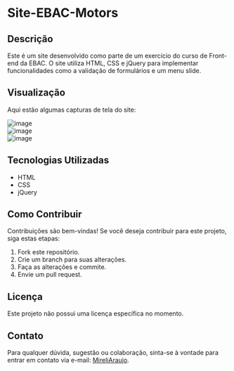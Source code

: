 # Site-EBAC-Motors

## Descrição
Este é um site desenvolvido como parte de um exercício do curso de Front-end da EBAC. 
O site utiliza HTML, CSS e jQuery para implementar funcionalidades como a validação de formulários e um menu slide.

## Visualização
Aqui estão algumas capturas de tela do site:

![image](https://github.com/MireliAraujo/Site-EBAC-Motors/assets/101230585/028fe7d7-44e4-4c72-b38f-85f82f472512) <br>
![image](https://github.com/MireliAraujo/Site-EBAC-Motors/assets/101230585/6236be70-97c7-409b-b78b-dd8d39318923) <br>
![image](https://github.com/MireliAraujo/Site-EBAC-Motors/assets/101230585/b0255b37-c35b-4703-9905-e4c7213ff39d) <br>

## Tecnologias Utilizadas
- HTML
- CSS
- jQuery

## Como Contribuir
Contribuições são bem-vindas! Se você deseja contribuir para este projeto, siga estas etapas:

1. Fork este repositório.
2. Crie um branch para suas alterações.
3. Faça as alterações e commite.
4. Envie um pull request.

## Licença
Este projeto não possui uma licença específica no momento.

## Contato
Para qualquer dúvida, sugestão ou colaboração, sinta-se à vontade para entrar em contato via e-mail: 
[MireliAraujo](mailto:mirellypollocks@gmail.com).
